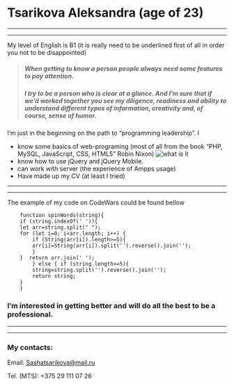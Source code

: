 # Tsarikova Aleksandra (age of 23)
***
***
My level of English is B1 (it is really need to be underlined first of all in order you not to be disappointed) 

>##### When getting to know a person people always need some features to pay attention. 
>##### I try to be a person who is clear at a glance. And I’m sure that if we’d worked together you see my __diligence__, __readiness and ability to understand different types of information__, __creativity__ and, of course, __sense of humor__. 

I’m just in the beginning on the path to “programming leadership”. I
+ know some basics of web-programing (most of all from the book “PHP, MySQL, JavaScript, CSS, HTML5” Robin Nixon)
![what is it](https://02.img.avito.st/image/1/z9DRpbaBYzmnAJE_w_60r1gGZz9zBmM_FGVnP6cAkT9nAm89ZwRjfQ "picture")
+ know how to use jQuery and jQuery Mobile.
+ can work with server (the experience of Ampps usage)
+ Have made up my CV (at least I tried) 
***
 ***

The example of my code on CodeWars could be found bellow

        function spinWords(string){
        if (string.indexOf(' ')){
        let arr=string.split(" ");
        for (let i=0; i<arr.length; i++) {
            if (String(arr[i]).length>=5){
            arr[i]=String(arr[i]).split('').reverse().join(''); 
            }
        }  return arr.join(' ');
            } else { if (string.length>=5){
            string=string.split('').reverse().join('');
            return string;
        }
        }

### I’m interested in getting better and will do all the best to be a professional.

***
***

### My contacts:
Email: Sashatsarikova@mail.ru 

Tel. (MTS): +375 29 111 07 26